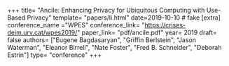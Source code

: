 +++
title= "Ancile: Enhancing Privacy for Ubiquitous Computing with Use-Based Privacy"
template= "papers/li.html"
date=2019-10-10 # fake
[extra]
conference_name ="WPES"
conference_link= "https://crises-deim.urv.cat/wpes2019/"
paper_link= "pdf/ancile.pdf"
year= 2019
draft= false
authors= ["Eugene Bagdasaryan", "Griffin Berlstein", "Jason Waterman", "Eleanor Birrell", "Nate Foster", "Fred B. Schneider", "Deborah Estrin"]
type= "conference"
+++
